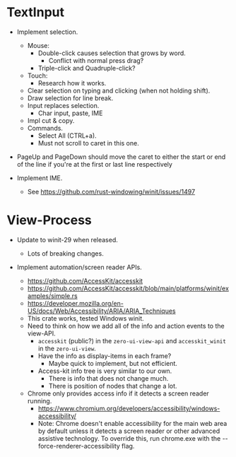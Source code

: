 # TextInput

* Implement selection.
    - Mouse:
        - Double-click causes selection that grows by word.
            - Conflict with normal press drag?
        - Triple-click and Quadruple-click?
    - Touch:
        - Research how it works.
    - Clear selection on typing and clicking (when not holding shift).
    - Draw selection for line break.
    - Input replaces selection.
        - Char input, paste, IME
    - Impl cut & copy.
    - Commands.
        - Select All (CTRL+a).
        - Must not scroll to caret in this one.

* PageUp and PageDown should move the caret to either the start or end of the line if you're at the first or last line respectively

* Implement IME.
    - See https://github.com/rust-windowing/winit/issues/1497

# View-Process

* Update to winit-29 when released.
    - Lots of breaking changes.

* Implement automation/screen reader APIs.
    - https://github.com/AccessKit/accesskit
    - https://github.com/AccessKit/accesskit/blob/main/platforms/winit/examples/simple.rs
    - https://developer.mozilla.org/en-US/docs/Web/Accessibility/ARIA/ARIA_Techniques
    - This crate works, tested Windows winit.
    - Need to think on how we add all of the info and action events to the view-API.
        - `accesskit` (public?) in the `zero-ui-view-api` and `accesskit_winit` in the `zero-ui-view`.
        - Have the info as display-items in each frame?
            - Maybe quick to implement, but not efficient.
        - Access-kit info tree is very similar to our own.
            - There is info that does not change much.
            - There is position of nodes that change a lot.
    - Chrome only provides access info if it detects a screen reader running.
        - https://www.chromium.org/developers/accessibility/windows-accessibility/
        - Note: Chrome doesn't enable accessibility for the main web area by default unless it detects a screen reader or other advanced assistive technology. To override this, run chrome.exe with the --force-renderer-accessibility flag.